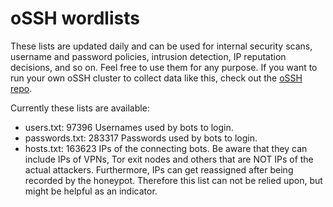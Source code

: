 # oSSH wordlists
These lists are updated daily and can be used for internal security scans, username and password policies, intrusion detection, IP reputation decisions, and so on. Feel free to use them for any purpose. If you want to run your own oSSH cluster to collect data like this, check out the [oSSH repo](https://github.com/toxyl/ossh).  

Currently these lists are available:  
- users.txt: 97396                                                                                                                                                                                                                                                                                                                                                                                                                                                                                                                              Usernames used by bots to login. 
- passwords.txt: 283317                                                                                                                                                                                                                                                                                                                                                                                                                                                                                                                              Passwords used by bots to login. 
- hosts.txt: 163623                                                                                                                                                                                                                                                                                                                                                                                                                                                                                                                              IPs of the connecting bots. Be aware that they can include IPs of VPNs, Tor exit nodes and others that are NOT IPs of the actual attackers. Furthermore, IPs can get reassigned after being recorded by the honeypot. Therefore this list can not be relied upon, but might be helpful as an indicator.
